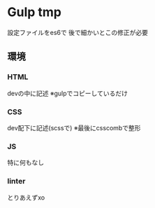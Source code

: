 # Gulp tmp

設定ファイルをes6で
後で細かいとこの修正が必要

## 環境

### HTML

devの中に記述
※gulpでコピーしているだけ


### CSS

dev配下に記述(scssで)
※最後にcsscombで整形


### JS

特に何もなし


### linter

とりあえずxo
